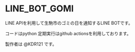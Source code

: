 # LINE_BOT_GOMI
LINE APIを利用して生駒市のゴミの日を通知するLINE BOTです。

コードはpython
定期実行はgithub actionsを利用しております。

製作者は @KDR121 です。
